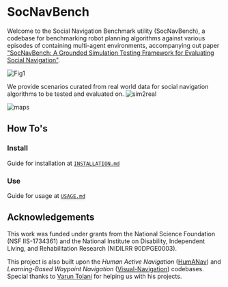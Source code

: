 # SocNavBench
Welcome to the Social Navigation Benchmark utility (SocNavBench), a codebase for benchmarking robot planning algorithms against various episodes of containing multi-agent environments, accompanying out paper ["SocNavBench: A Grounded Simulation Testing Framework for Evaluating Social Navigation"](http://www.cs.cmu.edu/~abhijatb/assets/THRI_SocNav_Benchmark.pdf).

![Fig1](https://drive.google.com/uc?export=download&id=1iDyBGvmUjC_X65_PTsBX0KnQpsQsQ8BA)


We provide scenarios curated from real world data for social navigation algorithms to be tested and evaluated on.
![sim2real](https://drive.google.com/uc?export=download&id=11eB-_FWnURZWzc4xu__yv98puC4VstQO)

![maps](https://drive.google.com/uc?export=download&id=1fxTV0dXyrAmDRT5M_QcDMkBxvF9REQPV)


## How To's
### Install
Guide for installation at [`INSTALLATION.md`](INSTALLATION.md)
### Use
Guide for usage at [`USAGE.md`](USAGE.md)

## Acknowledgements
This work was funded under grants from the National Science Foundation (NSF IIS-1734361) and the National Institute on Disability, Independent Living, and Rehabilitation Research (NIDILRR 90DPGE0003).

This project is also built upon the *Human Active Navigation* ([HumANav](https://github.com/vtolani95/HumANav-Release)) and *Learning-Based Waypoint Navigation* ([Visual-Navigation](https://github.com/smlbansal/Visual-Navigation-Release)) codebases. Special thanks to [Varun Tolani](https://github.com/vtolani95) for helping us with his projects.

